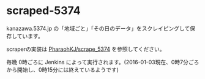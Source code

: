 # scraped-5374

kanazawa.5374.jp の「地域ごと」「その日のデータ」をスクレイピングして保存しています。

scraperの実装は [PharaohKJ/scrape_5374](https://github.com/PharaohKJ/scrape_5374) を参照してください。

毎晩 0時ごろに Jenkins によって実行されます。(2016-01-03現在、0時7分ごろから開始し、0時15分には終えているようです) 
